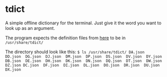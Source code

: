 # tdict
A simple offline dictionary for the terminal. 
Just give it the word you want to look up as an argument.

The program expects the definition files from [here](https://github.com/tusharlock10/Dictionary/blob/master/data.7z) to be in `/usr/share/tdict/`

The directory should look like this:
`$ ls /usr/share/tdict/
DA.json  DD.json  DG.json  DJ.json  DM.json  DP.json  DS.json  DV.json  DY.json
DB.json  DE.json  DH.json  DK.json  DN.json  DQ.json  DT.json  DW.json  DZ.json
DC.json  DF.json  DI.json  DL.json  DO.json  DR.json  DU.json  DX.json`

